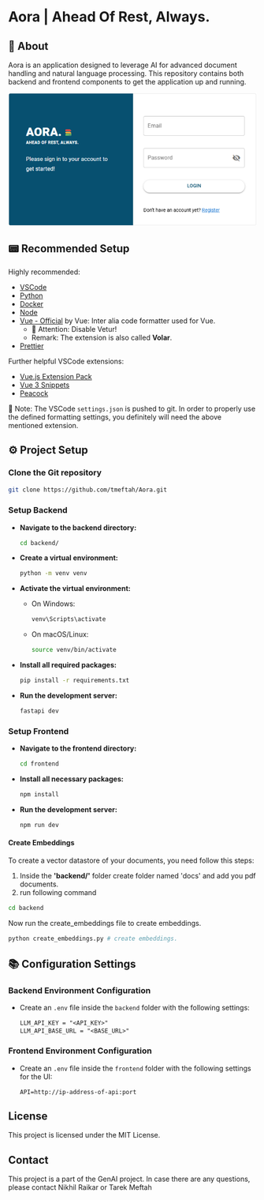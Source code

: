 # Aora | Ahead Of Rest, Always.

## 📜 About

Aora is an application designed to leverage AI for advanced document handling and natural language processing. This repository contains both backend and frontend components to get the application up and running.

![Aora LogIn](./images/aora.PNG)

## 📟 Recommended Setup

Highly recommended:

- [VSCode](https://code.visualstudio.com/)
- [Python](https://www.python.org/downloads/)
- [Docker](https://www.docker.com/get-started)
- [Node](https://nodejs.org/en/download/package-manager)
- [Vue - Official](https://marketplace.visualstudio.com/items?itemName=Vue.volar) by Vue: Inter alia code formatter used for Vue.
  - 🛑 Attention: Disable Vetur!
  - Remark: The extension is also called **Volar**.
- [Prettier](https://marketplace.visualstudio.com/items?itemName=esbenp.prettier-vscode)

Further helpful VSCode extensions:

- [Vue.js Extension Pack](https://marketplace.visualstudio.com/items?itemName=mubaidr.vuejs-extension-pack)
- [Vue 3 Snippets](https://marketplace.visualstudio.com/items?itemName=hollowtree.vue-snippets)
- [Peacock](https://marketplace.visualstudio.com/items?itemName=johnpapa.vscode-peacock)

📑 Note: The VSCode `settings.json` is pushed to git. In order to properly use the defined formatting settings, you definitely will need the above mentioned extension.

## ⚙ Project Setup

### Clone the Git repository

```sh
git clone https://github.com/tmeftah/Aora.git
```

### Setup Backend

- **Navigate to the backend directory:**

  ```bash
  cd backend/
  ```

- **Create a virtual environment:**

  ```bash
  python -m venv venv
  ```

- **Activate the virtual environment:**

  - On Windows:
    ```bash
    venv\Scripts\activate
    ```
  - On macOS/Linux:
    ```bash
    source venv/bin/activate
    ```

- **Install all required packages:**

  ```bash
  pip install -r requirements.txt
  ```

- **Run the development server:**

  ```bash
  fastapi dev
  ```

### Setup Frontend

- **Navigate to the frontend directory:**

  ```bash
  cd frontend
  ```

- **Install all necessary packages:**

  ```bash
  npm install
  ```

- **Run the development server:**

  ```bash
  npm run dev
  ```

#### Create Embeddings

To create a vector datastore of your documents, you need follow this steps:

1.  Inside the **'backend/'** folder create folder named 'docs' and add you pdf documents.
2.  run following command

```bash
cd backend
```

Now run the create_embeddings file to create embeddings.

```bash
python create_embeddings.py # create embeddings.
```

## 📚 Configuration Settings

### Backend Environment Configuration

- Create an `.env` file inside the `backend` folder with the following settings:

  ```env
  LLM_API_KEY = "<API_KEY>"
  LLM_API_BASE_URL = "<BASE_URL>"

  ```

### Frontend Environment Configuration

- Create an `.env` file inside the `frontend` folder with the following settings for the UI:

  ```env
  API=http://ip-address-of-api:port
  ```

## License

This project is licensed under the MIT License.

## Contact

This project is a part of the GenAI project.
In case there are any questions, please contact Nikhil Raikar or Tarek Meftah
